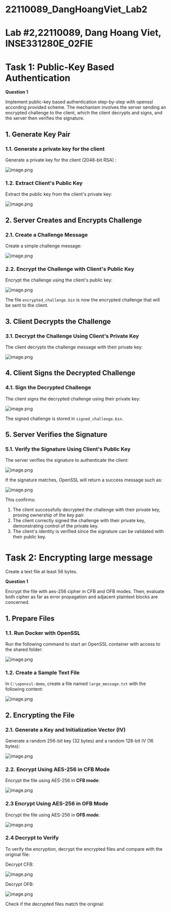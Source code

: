 # 22110089_DangHoangViet_Lab2

# **Lab #2,22110089, Dang Hoang Viet, INSE331280E_02FIE**

# Task 1: Public-Key Based Authentication

**Question 1**

Implement public-key based authentication step-by-step with openssl according provided scheme. The mechanism involves the server sending an encrypted challenge to the client, which the client decrypts and signs, and the server then verifies the signature.

## 1. Generate Key Pair

### 1.1. Generate a private key for the client

Generate a private key for the client (2048-bit RSA) :

![image.png](image.png)

### 1.2. Extract Client's Public Key

Extract the public key from the client's private key:

![image.png](image%201.png)

## 2. Server Creates and Encrypts Challenge

### 2.1. Create a Challenge Message

Create a simple challenge message:

![image.png](image%202.png)

### 2.2. Encrypt the Challenge with Client's Public Key

Encrypt the challenge using the client's public key:

![image.png](image%203.png)

The file `encrypted_challenge.bin` is now the encrypted challenge that will be sent to the client.

## 3. Client Decrypts the Challenge

### 3.1. Decrypt the Challenge Using Client's Private Key

The client decrypts the challenge message with their private key:

![image.png](image%204.png)

## 4. Client Signs the Decrypted Challenge

### 4.1. Sign the Decrypted Challenge

The client signs the decrypted challenge using their private key:

![image.png](image%205.png)

The signed challenge is stored in `signed_challenge.bin`.

## 5. Server Verifies the Signature

### 5.1.  Verify the Signature Using Client's Public Key

The server verifies the signature to authenticate the client:

![image.png](image%206.png)

If the signature matches, OpenSSL will return a success message such as: 

![image.png](image%207.png)

This confirms:

1. The client successfully decrypted the challenge with their private key, proving ownership of the key pair.
2. The client correctly signed the challenge with their private key, demonstrating control of the private key.
3. The client's identity is verified since the signature can be validated with their public key.

# **Task 2: Encrypting large message**

Create a text file at least 56 bytes.

**Question 1**

Encrypt the file with aes-256 cipher in CFB and OFB modes.  Then, evaluate both cipher as far as error propagation and adjacent plaintext blocks are concerned. 

## 1. Prepare Files

### 1.1. Run Docker with OpenSSL

Run the following command to start an OpenSSL container with access to the shared folder:  

![image.png](image%208.png)

### 1.2. Create a Sample Text File

In `C:\openssl-demo`, create a file named `large_message.txt` with the following content:

![image.png](image%209.png)

## 2. Encrypting the File

### 2.1. Generate a Key and Initialization Vector (IV)

Generate a random 256-bit key (32 bytes) and a random 128-bit IV (16 bytes):

![image.png](image%2010.png)

### 2.2. Encrypt Using AES-256 in CFB Mode

Encrypt the file using AES-256 in **CFB mode**:

![image.png](image%2011.png)

### 2.3 Encrypt Using AES-256 in OFB Mode

Encrypt the file using AES-256 in **OFB mode**:

![image.png](image%2012.png)

### 2.4 Decrypt to Verify

To verify the encryption, decrypt the encrypted files and compare with the original file:

Decrypt CFB:

![image.png](image%2013.png)

Decrypt OFB:

![image.png](image%2014.png)

Check if the decrypted files match the original: